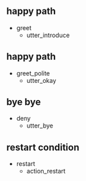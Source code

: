 ## happy path
* greet
    - utter_introduce

## happy path
* greet_polite
    - utter_okay

## bye bye
* deny
    - utter_bye

## restart condition
* restart
    - action_restart
